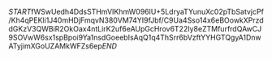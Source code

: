 $START$fWSwUedh4DdsSTHmVIKhmW096lU+5LdryaTYunuXc02pTbSatvjcPf/Kh4qPEKli1J40mHDjFmqvN380VM74YI9fJbf/C9Ua4Sso14x6eBOowkXPrzddGKzV3QWBiR2OkOax4ntLirK2uf6eAUpGcHrov6T22Iy8eZTMfurfrdQAwCJ9SOVwW6sx1spBpoi9Ya1nsdGoeebIsAqQ1q4ThSrr6bVzftYYHGTQgyA1DnwATyjimXGoUZAMkWFZs6ep$END$